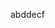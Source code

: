 <html lang="en">
    <head>
        <meta charset="UTF-8">
        <meta name="viewport" content="width=device-width, initial-scale=1.0">
        <title>Amethyst</title>
    </head>
    <body>
        <p>
            abddecf
        </p>
    </body>
</html>